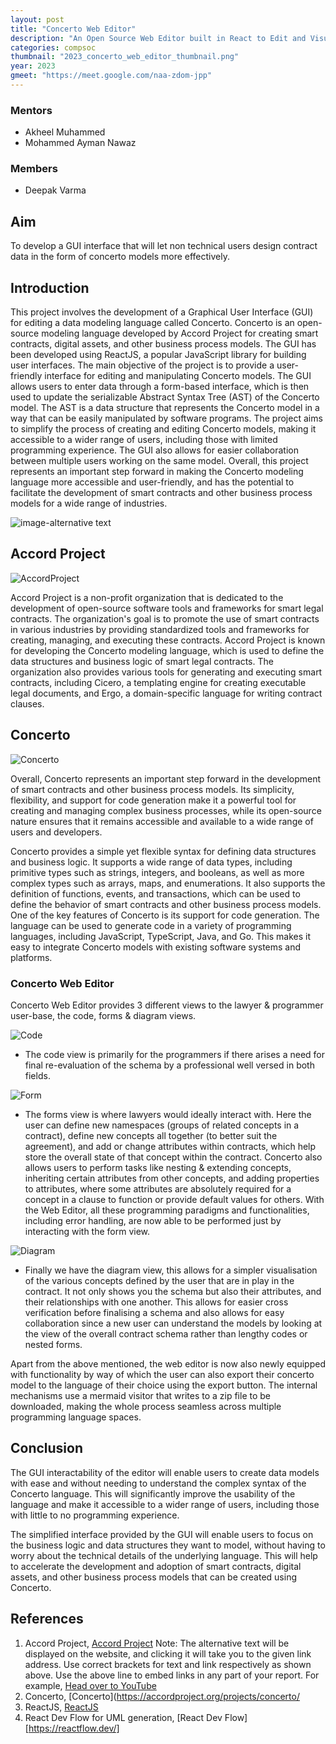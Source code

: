 ```yaml
---
layout: post
title: "Concerto Web Editor"
description: "An Open Source Web Editor built in React to Edit and Visualize Concerto data models."
categories: compsoc
thumbnail: "2023_concerto_web_editor_thumbnail.png"
year: 2023
gmeet: "https://meet.google.com/naa-zdom-jpp"
---
```


### Mentors
- Akheel Muhammed
- Mohammed Ayman Nawaz

### Members
- Deepak Varma


<!-- 
## Acknowledgements
NA -->


## Aim
To develop a GUI interface that will let non technical users design contract data in the form of concerto models more effectively.


## Introduction

This project involves the development of a Graphical User Interface (GUI) for editing a data modeling language called Concerto. Concerto is an open-source modeling language developed by Accord Project for creating smart contracts, digital assets, and other business process models. The GUI has been developed using ReactJS, a popular JavaScript library for building user interfaces. The main objective of the project is to provide a user-friendly interface for editing and manipulating Concerto models. The GUI allows users to enter data through a form-based interface, which is then used to update the serializable Abstract Syntax Tree (AST) of the Concerto model. The AST is a data structure that represents the Concerto model in a way that can be easily manipulated by software programs. The project aims to simplify the process of creating and editing Concerto models, making it accessible to a wider range of users, including those with limited programming experience. The GUI also allows for easier collaboration between multiple users working on the same model. Overall, this project represents an important step forward in making the Concerto modeling language more accessible and user-friendly, and has the potential to facilitate the development of smart contracts and other business process models for a wide range of industries.


![image-alternative text](\virtual-expo\assets\img\compsoc\2023_concerto_web_editor_thumbnail.png)

## Accord Project

![AccordProject](\virtual-expo\assets\img\compsoc\2023_concerto_web_editor_accordlogo.png)

Accord Project is a non-profit organization that is dedicated to the development of open-source software tools and frameworks for smart legal contracts. The organization's goal is to promote the use of smart contracts in various industries by providing standardized tools and frameworks for creating, managing, and executing these contracts. Accord Project is known for developing the Concerto modeling language, which is used to define the data structures and business logic of smart legal contracts. The organization also provides various tools for generating and executing smart contracts, including Cicero, a templating engine for creating executable legal documents, and Ergo, a domain-specific language for writing contract clauses.

## Concerto

![Concerto](\virtual-expo\assets\img\compsoc\2023_concerto_web_editor_thumbnail.png)

Overall, Concerto represents an important step forward in the development of smart contracts and other business process models. Its simplicity, flexibility, and support for code generation make it a powerful tool for creating and managing complex business processes, while its open-source nature ensures that it remains accessible and available to a wide range of users and developers.

Concerto provides a simple yet flexible syntax for defining data structures and business logic. It supports a wide range of data types, including primitive types such as strings, integers, and booleans, as well as more complex types such as arrays, maps, and enumerations. It also supports the definition of functions, events, and transactions, which can be used to define the behavior of smart contracts and other business process models. One of the key features of Concerto is its support for code generation. The language can be used to generate code in a variety of programming languages, including JavaScript, TypeScript, Java, and Go. This makes it easy to integrate Concerto models with existing software systems and platforms. 


### Concerto Web Editor

Concerto Web Editor provides 3 different views to the lawyer & programmer user-base, the code, forms & diagram views.

![Code](\virtual-expo\assets\img\compsoc\2023_concerto_web_editor_code.png)

 - The code view is primarily for the programmers if there arises a need for final re-evaluation of the schema by a professional well versed in both fields. 

![Form](\virtual-expo\assets\img\compsoc\2023_concerto_web_editor_form.png)

- The forms view is where lawyers would ideally interact with. Here the user can define new namespaces (groups of related concepts in a contract), define new concepts all together (to better suit the agreement), and add or change attributes within contracts, which help store the overall state of that concept within the contract. Concerto also allows users to perform tasks like nesting & extending concepts, inheriting certain attributes from other concepts, and adding properties to attributes, where some attributes are absolutely required for a concept in a clause to function or provide default values for others. With the Web Editor, all these programming paradigms and functionalities, including error handling, are now able to be performed just by interacting with the form view. 

![Diagram](\virtual-expo\assets\img\compsoc\2023_concerto_web_editor_diagram.png)

- Finally we have the diagram view, this allows for a simpler visualisation of the various concepts defined by the user that are in play in the contract. It not only shows you the schema but also their attributes, and their relationships with one another. This allows for easier cross verification before finalising a schema and also allows for easy collaboration since a new user can understand the models by looking at the view of the overall contract schema rather than lengthy codes or nested forms. 




Apart from the above mentioned, the web editor is now also newly equipped with functionality by way of which the user can also export their concerto model to the language of their choice using the export button. The internal mechanisms use a mermaid visitor that writes to a zip file to be downloaded, making the whole process seamless across multiple programming language spaces.


## Conclusion

The GUI interactability of the editor will enable users to create data models with ease and without needing to understand the complex syntax of the Concerto language. This will significantly improve the usability of the language and make it accessible to a wider range of users, including those with little to no programming experience.

The simplified interface provided by the GUI will enable users to focus on the business logic and data structures they want to model, without having to worry about the technical details of the underlying language. This will help to accelerate the development and adoption of smart contracts, digital assets, and other business process models that can be created using Concerto.


## References

1. Accord Project, [Accord Project](https://accordproject.org/)
Note: The alternative text will be displayed on the website, and clicking it will take you to the given link address. Use correct brackets for text and link respectively as shown above. Use the above line to embed links in any part of your report. 
For example,
		[Head over to YouTube](https://www.youtube.com/)
2. Concerto, [Concerto](https://accordproject.org/projects/concerto/
3. ReactJS, [ReactJS](https://react.dev/)
4. React Dev Flow for UML generation, [React Dev Flow][https://reactflow.dev/]